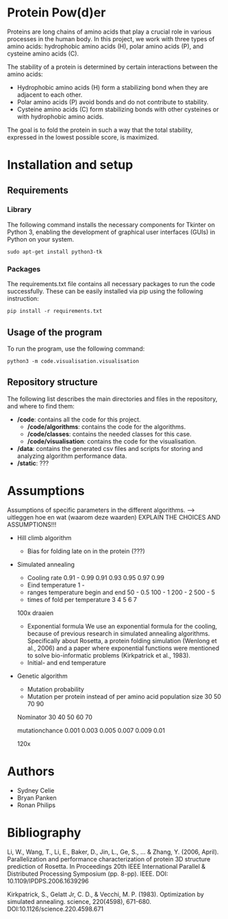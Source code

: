 # Protein Pow(d)er
Proteins are long chains of amino acids that play a crucial role in various processes in the human body. In this project, we work with three types of amino acids: hydrophobic amino acids (H), polar amino acids (P), and cysteine amino acids (C).

The stability of a protein is determined by certain interactions between the amino acids:
- Hydrophobic amino acids (H) form a stabilizing bond when they are adjacent to each other.
- Polar amino acids (P) avoid bonds and do not contribute to stability.
- Cysteine amino acids (C) form stabilizing bonds with other cysteines or with hydrophobic amino acids.

The goal is to fold the protein in such a way that the total stability, expressed in the lowest possible score, is maximized.

# Installation and setup
## Requirements
### Library
The following command installs the necessary components for Tkinter on Python 3, enabling the development of graphical user interfaces (GUIs) in Python on your system. 
```
sudo apt-get install python3-tk
```
### Packages
The requirements.txt file contains all necessary packages to run the code successfully. These can be easily installed via pip using the following instruction:
```
pip install -r requirements.txt
```

## Usage of the program
[Needs to be changed to the actual run commands]: #
To run the program, use the following command:
```
python3 -m code.visualisation.visualisation
```

## Repository structure
The following list describes the main directories and files in the repository, and where to find them:
* **/code**: contains all the code for this project.
    * **/code/algorithms**: contains the code for the algorithms.
    * **/code/classes**: contains the needed classes for this case.
    * **/code/visualisation**: contains the code for the visualisation.
* **/data**: contains the generated csv files and scripts for storing and analyzing algorithm performance data.
* **/static**: ???

# Assumptions
Assumptions of specific parameters in the different algorithms. --> uitleggen hoe en wat (waarom deze waarden)
EXPLAIN THE CHOICES AND ASSUMPTIONS!!!
* Hill climb algorithm
    - Bias for folding late on in the protein (???)
* Simulated annealing
    - Cooling rate 0.91 - 0.99
    0.91
    0.93
    0.95
    0.97
    0.99
    - Eind temperature 1 - 
    - ranges temperature begin and end
    50 - 0.5
    100 - 1
    200 - 2
    500 - 5
    - times of fold per temperature
    3
    4
    5
    6
    7

    100x draaien
    - Exponential formula
        We use an exponential formula for the cooling, because of previous research in simulated annealing algorithms. Specifically about Rosetta, a protein folding simulation (Wenlong et al., 2006) and a paper where exponential functions were mentioned to solve bio-informatic problems (Kirkpatrick et al., 1983). 
    - Initial- and end temperature
* Genetic algorithm
    - Mutation probability
    - Mutation per protein instead of per amino acid 
    population size
    30
    50
    70
    90

    Nominator
    30
    40
    50
    60
    70

    mutationchance
    0.001
    0.003
    0.005
    0.007
    0.009
    0.01

    120x


# Authors
* Sydney Celie
* Bryan Panken
* Ronan Philips

# Bibliography
Li, W., Wang, T., Li, E., Baker, D., Jin, L., Ge, S., ... & Zhang, Y. (2006, April). Parallelization and performance characterization of protein 3D structure prediction of Rosetta. In Proceedings 20th IEEE International Parallel & Distributed Processing Symposium (pp. 8-pp). IEEE. DOI: 10.1109/IPDPS.2006.1639296

Kirkpatrick, S., Gelatt Jr, C. D., & Vecchi, M. P. (1983). Optimization by simulated annealing. science, 220(4598), 671-680. DOI:10.1126/science.220.4598.671